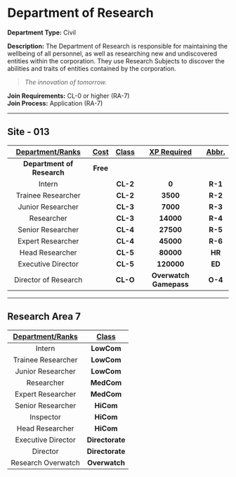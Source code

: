 # Department of Research

**Department Type:** Civil

**Description:** The Department of Research is responsible for maintaining the wellbeing of all personnel, as well as researching new and undiscovered entities within the corporation. They use Research Subjects to discover the abilities and traits of entities contained by the corporation.

> *The innovation of tomorrow.*

**Join Requirements:** CL-0 or higher (RA-7)  
**Join Process:** Application (RA-7)

---

## Site - 013

| **<ins>Department/Ranks</ins>** | **<ins>Cost</ins>** | **<ins>Class</ins>** | **<ins>XP Required</ins>** | **<ins>Abbr.</ins>** |
|:---:|:---:|:---:|:---:|:---:|
| **Department of Research** | **Free** |  |  |  |
| Intern |  | **CL-2** | **0** | **R-1** |
| Trainee Researcher |  | **CL-2** | **3500** | **R-2** |
| Junior Researcher |  | **CL-3** | **7000** | **R-3** |
| Researcher |  | **CL-3** | **14000** | **R-4** |
| Senior Researcher |  | **CL-4** | **27500** | **R-5** |
| Expert Researcher |  | **CL-4** | **45000** | **R-6** |
| Head Researcher |  | **CL-5** | **80000** | **HR** |
| Executive Director |  | **CL-5** | **120000** | **ED** |
| Director of Research |  | **CL-O** | **Overwatch Gamepass** | **O-4** |

---

## Research Area 7
| **<ins>Department/Ranks</ins>** | **<ins>Class</ins>** |
|:---:|:---:|
| Intern | **LowCom** |
| Trainee Researcher | **LowCom** |
| Junior Researcher | **LowCom** |
| Researcher | **MedCom** |
| Expert Researcher | **MedCom** |
| Senior Researcher | **HiCom** |
| Inspector | **HiCom** |
| Head Researcher | **HiCom** |
| Executive Director | **Directorate** |
| Director | **Directorate** |
| Research Overwatch | **Overwatch** |
